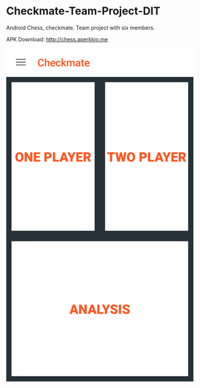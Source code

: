 # Checkmate-Team-Project-DIT
Android Chess, checkmate. Team project with six members. 

APK Download:
http://chess.aperkkio.me


![Home](https://github.com/AriPerkkio/Checkmate-Team-Project-DIT/blob/master/Wikipictures/Home.png)
